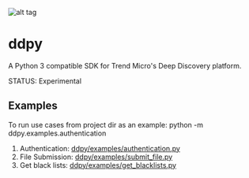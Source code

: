 ![alt tag](https://github.com/trend206/dsp3/blob/master/docs/source/_static/dsp3_logo.png?raw=true "DSP3")

ddpy
====

A Python 3 compatible SDK for Trend Micro's Deep Discovery platform.

STATUS: Experimental

## Examples

To run use cases from project dir as an example: python -m ddpy.examples.authentication<br/>

1.  Authentication: [ddpy/examples/authentication.py](ddpy/examples/authentication.py)
2.  File Submission: [ddpy/examples/submit_file.py](ddpy/examples/submit_file.py)
3.  Get black lists: [ddpy/examples/get_blacklists.py](ddpy/examples/get_blacklists.py)